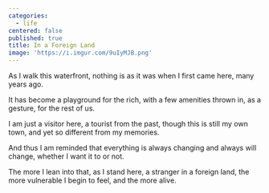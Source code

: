 ```yaml
---
categories:
  - life
centered: false
published: true
title: In a Foreign Land
image: 'https://i.imgur.com/9uIyMJB.png'
---
```

As I walk this waterfront,
nothing is as it was
when I first came here,
many years ago.

It has become a playground for the rich,
with a few amenities thrown in,
as a gesture, for the rest of us.

I am just a visitor here,
a tourist from the past,
though this is still my own town,
and yet so different 
from my memories.

And thus I am reminded
that everything is always changing
and always will change,
whether I want it to or not.

The more I lean into that,
as I stand here, a stranger in a foreign land,
the more vulnerable I begin to feel,
and the more alive.